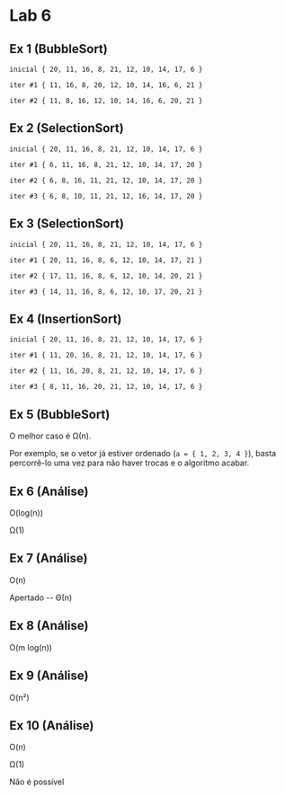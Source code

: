 # Lab 6

## Ex 1 (BubbleSort)

```
inicial { 20, 11, 16, 8, 21, 12, 10, 14, 17, 6 }

iter #1 { 11, 16, 8, 20, 12, 10, 14, 16, 6, 21 }

iter #2 { 11, 8, 16, 12, 10, 14, 16, 6, 20, 21 }
```

## Ex 2 (SelectionSort)

```
inicial { 20, 11, 16, 8, 21, 12, 10, 14, 17, 6 }

iter #1 { 6, 11, 16, 8, 21, 12, 10, 14, 17, 20 }

iter #2 { 6, 8, 16, 11, 21, 12, 10, 14, 17, 20 }

iter #3 { 6, 8, 10, 11, 21, 12, 16, 14, 17, 20 }
```

## Ex 3 (SelectionSort)

```
inicial { 20, 11, 16, 8, 21, 12, 10, 14, 17, 6 }

iter #1 { 20, 11, 16, 8, 6, 12, 10, 14, 17, 21 }

iter #2 { 17, 11, 16, 8, 6, 12, 10, 14, 20, 21 }

iter #3 { 14, 11, 16, 8, 6, 12, 10, 17, 20, 21 }
```

## Ex 4 (InsertionSort)

```
inicial { 20, 11, 16, 8, 21, 12, 10, 14, 17, 6 }

iter #1 { 11, 20, 16, 8, 21, 12, 10, 14, 17, 6 }

iter #2 { 11, 16, 20, 8, 21, 12, 10, 14, 17, 6 }

iter #3 { 8, 11, 16, 20, 21, 12, 10, 14, 17, 6 }
```

## Ex 5 (BubbleSort)

O melhor caso é Ω(n).

Por exemplo, se o vetor já estiver ordenado (`a = { 1, 2, 3, 4 }`), basta percorrê-lo uma vez para não haver trocas e o algoritmo acabar.

## Ex 6 (Análise)

O(log(n))

Ω(1)

## Ex 7 (Análise)

O(n)

Apertado -- Θ(n)

## Ex 8 (Análise)

O(m log(n))

## Ex 9 (Análise)

O(n²)

## Ex 10 (Análise)

O(n)

Ω(1)

Não é possível

